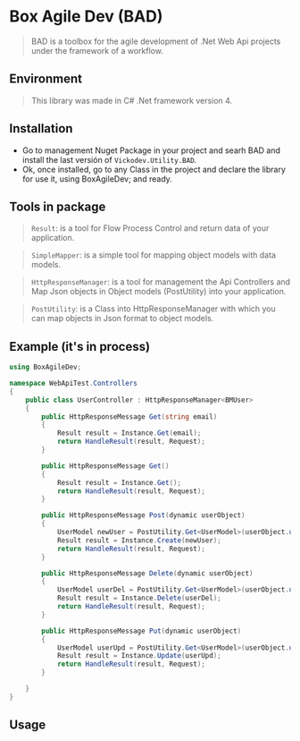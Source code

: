 ﻿# Box Agile Dev (BAD)

> BAD is a toolbox for the agile development of .Net Web Api projects under the framework of a workflow.


## Environment

> This library was made in C# .Net framework version 4.

## Installation

- Go to management Nuget Package in your project and searh BAD and install the last versión of `Vickodev.Utility.BAD`.
- Ok, once installed, go to any Class in the project and declare the library for use it, using BoxAgileDev; and ready.

## Tools in package

> `Result`: is a tool for Flow Process Control and return data of your application.

> `SimpleMapper`: is a simple tool for mapping object models with data models.

> `HttpResponseManager`: is a tool for management the Api Controllers and Map Json objects in Object models (PostUtility) into your application.

> `PostUtility`: is a Class into HttpResponseManager with which you can map objects in Json format to object models.


## Example (it's in process)

```c#
using BoxAgileDev;

namespace WebApiTest.Controllers
{
    public class UserController : HttpResponseManager<BMUser>
    {        
        public HttpResponseMessage Get(string email)
        {
            Result result = Instance.Get(email);
            return HandleResult(result, Request);
        }

        public HttpResponseMessage Get()
        {
            Result result = Instance.Get();
            return HandleResult(result, Request);
        }

        public HttpResponseMessage Post(dynamic userObject)
        {
            UserModel newUser = PostUtility.Get<UserModel>(userObject.user);
            Result result = Instance.Create(newUser);
            return HandleResult(result, Request);
        }

        public HttpResponseMessage Delete(dynamic userObject)
        {
            UserModel userDel = PostUtility.Get<UserModel>(userObject.user);
            Result result = Instance.Delete(userDel);
            return HandleResult(result, Request);
        }

        public HttpResponseMessage Put(dynamic userObject)
        {
            UserModel userUpd = PostUtility.Get<UserModel>(userObject.user);
            Result result = Instance.Update(userUpd);
            return HandleResult(result, Request);
        }

    }
}
```

## Usage

